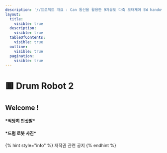 ```yaml
---
description: '//프로젝트 개요 : Can 통신을 활용한 9자유도 다축 모터제어 SW handover document'
layout:
  title:
    visible: true
  description:
    visible: true
  tableOfContents:
    visible: true
  outline:
    visible: true
  pagination:
    visible: true
---
```


# 🟥 Drum Robot 2

## Welcome !

#### \*적당히 인삿말\*

#### \*드럼 로봇 사진\*

{% hint style="info" %}
저작권 관련 공지
{% endhint %}
